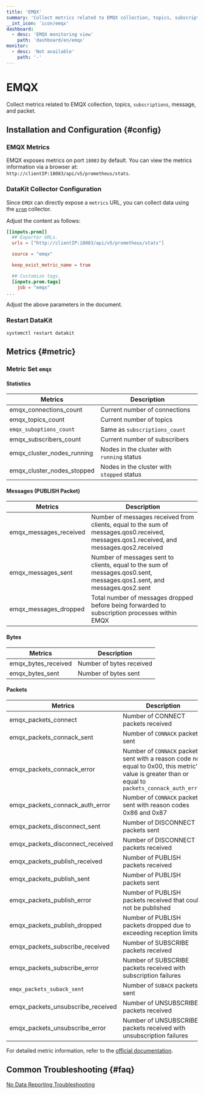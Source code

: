 ```yaml
---
title: 'EMQX'
summary: 'Collect metrics related to EMQX collection, topics, subscriptions, message, and packet'
__int_icon: 'icon/emqx'
dashboard:
  - desc: 'EMQX monitoring view'
    path: 'dashboard/en/emqx'
monitor:
  - desc: 'Not available'
    path: '-'
---
```


<!-- markdownlint-disable MD025 -->
# EMQX
<!-- markdownlint-enable -->

Collect metrics related to EMQX collection, topics, `subscriptions`, message, and packet.

## Installation and Configuration {#config}

### EMQX Metrics

EMQX exposes metrics on port `18083` by default. You can view the metrics information via a browser at: `http://clientIP:18083/api/v5/prometheus/stats`.

### DataKit Collector Configuration

Since `EMQX` can directly expose a `metrics` URL, you can collect data using the [`prom`](./prom.md) collector.

Adjust the content as follows:

```toml
[[inputs.prom]]
  ## Exporter URLs.
  urls = ["http://clientIP:18083/api/v5/prometheus/stats"]

  source = "emqx"

  keep_exist_metric_name = true

  ## Customize tags.
  [inputs.prom.tags]
    job = "emqx"  
...
```

Adjust the above parameters in the document.

### Restart DataKit

```shell
systemctl restart datakit
```

## Metrics {#metric}

### Metric Set `emqx`

#### Statistics

| Metrics | Description |
| --- | --- |
| emqx_connections_count | Current number of connections |
| emqx_topics_count | Current number of topics |
| `emqx_suboptions_count` | Same as `subscriptions_count` |
| emqx_subscribers_count | Current number of subscribers |
| emqx_cluster_nodes_running | Nodes in the cluster with `running` status |
| emqx_cluster_nodes_stopped | Nodes in the cluster with `stopped` status |

#### Messages (PUBLISH Packet)

| Metrics | Description |
| --- | --- |
| emqx_messages_received | Number of messages received from clients, equal to the sum of messages.qos0.received, messages.qos1.received, and messages.qos2.received |
| emqx_messages_sent | Number of messages sent to clients, equal to the sum of messages.qos0.sent, messages.qos1.sent, and messages.qos2.sent |
| emqx_messages_dropped | Total number of messages dropped before being forwarded to subscription processes within EMQX |

#### Bytes

| Metrics | Description |
| --- | --- |
| emqx_bytes_received | Number of bytes received |
| emqx_bytes_sent | Number of bytes sent |

#### Packets

| Metrics | Description |
| --- | --- |
| emqx_packets_connect | Number of CONNECT packets received |
| emqx_packets_connack_sent | Number of `CONNACK` packets sent |
| emqx_packets_connack_error | Number of `CONNACK` packets sent with a reason code not equal to 0x00, this metric's value is greater than or equal to `packets_connack_auth_error` |
| emqx_packets_connack_auth_error | Number of `CONNACK` packets sent with reason codes 0x86 and 0x87 |
| emqx_packets_disconnect_sent | Number of DISCONNECT packets sent |
| emqx_packets_disconnect_received | Number of DISCONNECT packets received |
| emqx_packets_publish_received | Number of PUBLISH packets received |
| emqx_packets_publish_sent | Number of PUBLISH packets sent |
| emqx_packets_publish_error | Number of PUBLISH packets received that could not be published |
| emqx_packets_publish_dropped | Number of PUBLISH packets dropped due to exceeding reception limits |
| emqx_packets_subscribe_received | Number of SUBSCRIBE packets received |
| emqx_packets_subscribe_error | Number of SUBSCRIBE packets received with subscription failures |
| `emqx_packets_suback_sent` | Number of `SUBACK` packets sent |
| emqx_packets_unsubscribe_received | Number of UNSUBSCRIBE packets received |
| emqx_packets_unsubscribe_error | Number of UNSUBSCRIBE packets received with unsubscription failures |

For detailed metric information, refer to the [official documentation](https://www.emqx.io/docs/en/v5.1/observability/metrics-and-stats.html#metrics-reference).

## Common Troubleshooting {#faq}

[No Data Reporting Troubleshooting](../datakit/why-no-data.md)

